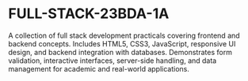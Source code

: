 # FULL-STACK-23BDA-1A
A collection of full stack development practicals covering frontend and backend concepts. Includes HTML5, CSS3, JavaScript, responsive UI design, and backend integration with databases. Demonstrates form validation, interactive interfaces, server-side handling, and data management for academic and real-world applications.
